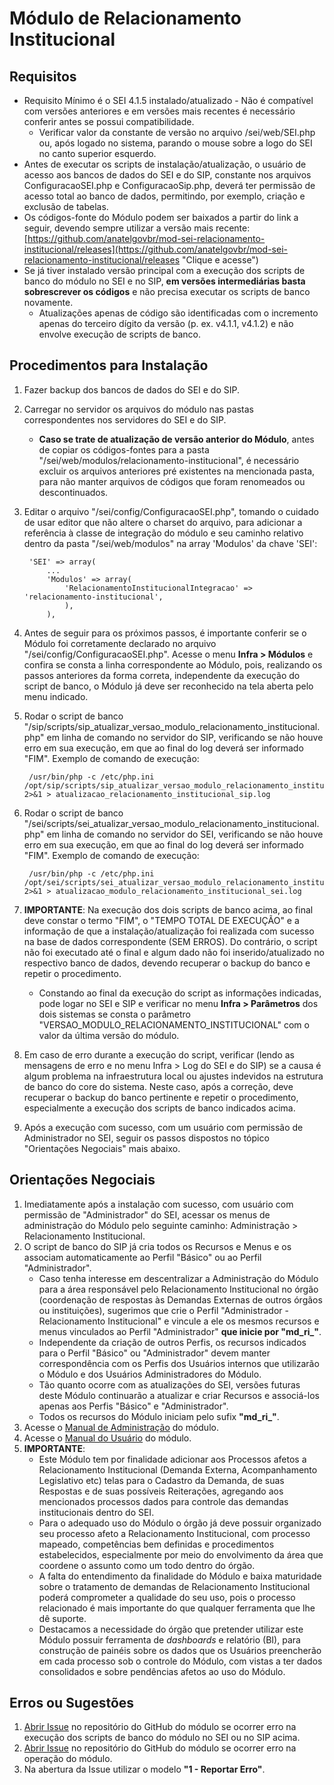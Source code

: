 # Módulo de Relacionamento Institucional

## Requisitos
- Requisito Mínimo é o SEI 4.1.5 instalado/atualizado - Não é compatível com versões anteriores e em versões mais recentes é necessário conferir antes se possui compatibilidade.
   - Verificar valor da constante de versão no arquivo /sei/web/SEI.php ou, após logado no sistema, parando o mouse sobre a logo do SEI no canto superior esquerdo.
- Antes de executar os scripts de instalação/atualização, o usuário de acesso aos bancos de dados do SEI e do SIP, constante nos arquivos ConfiguracaoSEI.php e ConfiguracaoSip.php, deverá ter permissão de acesso total ao banco de dados, permitindo, por exemplo, criação e exclusão de tabelas.
- Os códigos-fonte do Módulo podem ser baixados a partir do link a seguir, devendo sempre utilizar a versão mais recente: [https://github.com/anatelgovbr/mod-sei-relacionamento-institucional/releases](https://github.com/anatelgovbr/mod-sei-relacionamento-institucional/releases "Clique e acesse")
- Se já tiver instalado versão principal com a execução dos scripts de banco do módulo no SEI e no SIP, **em versões intermediárias basta sobrescrever os códigos** e não precisa executar os scripts de banco novamente.
   - Atualizações apenas de código são identificadas com o incremento apenas do terceiro dígito da versão (p. ex. v4.1.1, v4.1.2) e não envolve execução de scripts de banco.

## Procedimentos para Instalação
1. Fazer backup dos bancos de dados do SEI e do SIP.
2. Carregar no servidor os arquivos do módulo nas pastas correspondentes nos servidores do SEI e do SIP.
   - **Caso se trate de atualização de versão anterior do Módulo**, antes de copiar os códigos-fontes para a pasta "/sei/web/modulos/relacionamento-institucional", é necessário excluir os arquivos anteriores pré existentes na mencionada pasta, para não manter arquivos de códigos que foram renomeados ou descontinuados.
3. Editar o arquivo "/sei/config/ConfiguracaoSEI.php", tomando o cuidado de usar editor que não altere o charset do arquivo, para adicionar a referência à classe de integração do módulo e seu caminho relativo dentro da pasta "/sei/web/modulos" na array 'Modulos' da chave 'SEI':

		'SEI' => array(
			...
			'Modulos' => array(
				'RelacionamentoInstitucionalIntegracao' => 'relacionamento-institucional',
				),
			),

4. Antes de seguir para os próximos passos, é importante conferir se o Módulo foi corretamente declarado no arquivo "/sei/config/ConfiguracaoSEI.php". Acesse o menu **Infra > Módulos** e confira se consta a linha correspondente ao Módulo, pois, realizando os passos anteriores da forma correta, independente da execução do script de banco, o Módulo já deve ser reconhecido na tela aberta pelo menu indicado.
5. Rodar o script de banco "/sip/scripts/sip_atualizar_versao_modulo_relacionamento_institucional.php" em linha de comando no servidor do SIP, verificando se não houve erro em sua execução, em que ao final do log deverá ser informado "FIM". Exemplo de comando de execução:

		/usr/bin/php -c /etc/php.ini /opt/sip/scripts/sip_atualizar_versao_modulo_relacionamento_institucional.php 2>&1 > atualizacao_relacionamento_institucional_sip.log

6. Rodar o script de banco "/sei/scripts/sei_atualizar_versao_modulo_relacionamento_institucional.php" em linha de comando no servidor do SEI, verificando se não houve erro em sua execução, em que ao final do log deverá ser informado "FIM". Exemplo de comando de execução:

		/usr/bin/php -c /etc/php.ini /opt/sei/scripts/sei_atualizar_versao_modulo_relacionamento_institucional.php 2>&1 > atualizacao_modulo_relacionamento_institucional_sei.log

7. **IMPORTANTE**: Na execução dos dois scripts de banco acima, ao final deve constar o termo "FIM", o "TEMPO TOTAL DE EXECUÇÃO" e a informação de que a instalação/atualização foi realizada com sucesso na base de dados correspondente (SEM ERROS). Do contrário, o script não foi executado até o final e algum dado não foi inserido/atualizado no respectivo banco de dados, devendo recuperar o backup do banco e repetir o procedimento.
   - Constando ao final da execução do script as informações indicadas, pode logar no SEI e SIP e verificar no menu **Infra > Parâmetros** dos dois sistemas se consta o parâmetro "VERSAO_MODULO_RELACIONAMENTO_INSTITUCIONAL" com o valor da última versão do módulo.
8. Em caso de erro durante a execução do script, verificar (lendo as mensagens de erro e no menu Infra > Log do SEI e do SIP) se a causa é algum problema na infraestrutura local ou ajustes indevidos na estrutura de banco do core do sistema. Neste caso, após a correção, deve recuperar o backup do banco pertinente e repetir o procedimento, especialmente a execução dos scripts de banco indicados acima.
9. Após a execução com sucesso, com um usuário com permissão de Administrador no SEI, seguir os passos dispostos no tópico "Orientações Negociais" mais abaixo.
	
## Orientações Negociais
1. Imediatamente após a instalação com sucesso, com usuário com permissão de "Administrador" do SEI, acessar os menus de administração do Módulo pelo seguinte caminho: Administração > Relacionamento Institucional.
2. O script de banco do SIP já cria todos os Recursos e Menus e os associam automaticamente ao Perfil "Básico" ou ao Perfil "Administrador".
	- Caso tenha interesse em descentralizar a Administração do Módulo para a área responsável pelo Relacionamento Institucional no órgão (coordenação de respostas às Demandas Externas de outros órgãos ou instituições), sugerimos que crie o Perfil "Administrador - Relacionamento Institucional" e vincule a ele os mesmos recursos e menus vinculados ao Perfil "Administrador" **que inicie por "md_ri_"**.
	- Independente da criação de outros Perfis, os recursos indicados para o Perfil "Básico" ou "Administrador" devem manter correspondência com os Perfis dos Usuários internos que utilizarão o Módulo e dos Usuários Administradores do Módulo.
	- Tão quanto ocorre com as atualizações do SEI, versões futuras deste Módulo continuarão a atualizar e criar Recursos e associá-los apenas aos Perfis "Básico" e "Administrador".
	- Todos os recursos do Módulo iniciam pelo sufix **"md_ri_"**.
3. Acesse o [Manual de Administração](https://docs.google.com/document/d/e/2PACX-1vT5UelbUpJbVYFVlk0KnU9Jfc_l2igsvkW_G4wEceDIf7rQMDzhVLPTF5vFZ5HivP1qqVLg4YuIdCev/pub) do módulo.
4. Acesse o [Manual do Usuário](https://docs.google.com/document/d/e/2PACX-1vRBe72KVSlCzoJP617O3-nwwp34kVoVL9zgk227s6e1_zZLno9obfLSIcUJPjxslDfn3e1kafNzqCCL/pub) do módulo.
5. **IMPORTANTE**:
    - Este Módulo tem por finalidade adicionar aos Processos afetos a Relacionamento Institucional (Demanda Externa, Acompanhamento Legislativo etc) telas para o Cadastro da Demanda, de suas Respostas e de suas possíveis Reiterações, agregando aos mencionados processos dados para controle das demandas institucionais dentro do SEI.
    - Para o adequado uso do Módulo o órgão já deve possuir organizado seu processo afeto a Relacionamento Institucional, com processo mapeado, competências bem definidas e procedimentos estabelecidos, especialmente por meio do envolvimento da área que coordene o assunto como um todo dentro do órgão.
    - A falta do entendimento da finalidade do Módulo e baixa maturidade sobre o tratamento de demandas de Relacionamento Institucional poderá comprometer a qualidade do seu uso, pois o processo relacionado é mais importante do que qualquer ferramenta que lhe dê suporte.
    - Destacamos a necessidade do órgão que pretender utilizar este Módulo possuir ferramenta de _dashboards_ e relatório (BI), para construção de painéis sobre os dados que os Usuários preencherão em cada processo sob o controle do Módulo, com vistas a ter dados consolidados e sobre pendências afetos ao uso do Módulo.

## Erros ou Sugestões
1. [Abrir Issue](https://github.com/anatelgovbr/mod-sei-relacionamento-institucional/issues) no repositório do GitHub do módulo se ocorrer erro na execução dos scripts de banco do módulo no SEI ou no SIP acima.
2. [Abrir Issue](https://github.com/anatelgovbr/mod-sei-relacionamento-institucional/issues) no repositório do GitHub do módulo se ocorrer erro na operação do módulo.
3. Na abertura da Issue utilizar o modelo **"1 - Reportar Erro"**.
